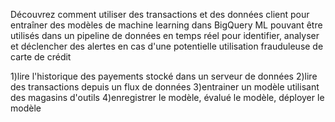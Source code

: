Découvrez comment utiliser des transactions et des données client pour entraîner des modèles de machine learning dans BigQuery ML pouvant être utilisés dans un pipeline de données en temps réel pour identifier, analyser et déclencher des alertes en cas d'une potentielle utilisation frauduleuse de carte de crédit

1)lire l'historique des payements stocké dans un serveur de données
2)lire des transactions depuis un flux de données 
3)entrainer un modèle utilisant des magasins d'outils
4)enregistrer le modèle, évalué le modèle, déployer le modèle


